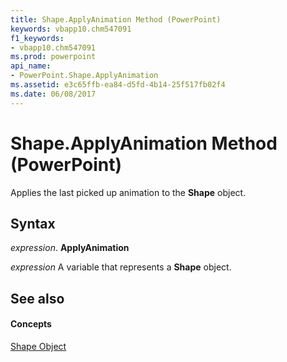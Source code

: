```yaml
---
title: Shape.ApplyAnimation Method (PowerPoint)
keywords: vbapp10.chm547091
f1_keywords:
- vbapp10.chm547091
ms.prod: powerpoint
api_name:
- PowerPoint.Shape.ApplyAnimation
ms.assetid: e3c65ffb-ea84-d5fd-4b14-25f517fb02f4
ms.date: 06/08/2017
---
```



# Shape.ApplyAnimation Method (PowerPoint)

Applies the last picked up animation to the **Shape** object.


## Syntax

 _expression_. **ApplyAnimation**

 _expression_ A variable that represents a **Shape** object.


## See also


#### Concepts


[Shape Object](shape-object-powerpoint.md)

